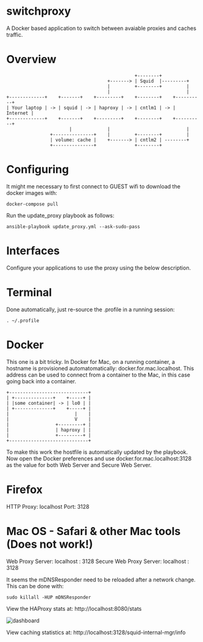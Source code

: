 # switchproxy

A Docker based application to switch between avaiable proxies and caches traffic.

# Overview

````
                                               +--------+
                                     +-------> | Squid  |---------+
                                     |         +--------+         |
                                     |                            |
+-------------+    +-------+    +---------+    +--------+    +----------+
| Your laptop | -> | squid | -> | haproxy | -> | cntlm1 | -> | Internet |
+-------------+    +-------+    +---------+    +--------+    +----------+
                       |             |                            |
                +---------------+    |         +--------+         |
                | volume: cache |    +-------> | cntlm2 | --------+
                +---------------+              +--------+

````

# Configuring
It might me necessary to first connect to GUEST wifi to download the docker images with:
````
docker-compose pull
````

Run the update_proxy playbook as follows:
````
ansible-playbook update_proxy.yml --ask-sudo-pass
````

# Interfaces
Configure your applications to use the proxy using the below description.

# Terminal
Done automatically, just re-source the .profile in a running session:
````
. ~/.profile
````

# Docker
This one is a bit tricky. In Docker for Mac, on a running container, a hostname is provisioned automatomatically: docker.for.mac.localhost. This address can be used to connect from a container to the Mac, in this case going back into a container.

````
+-----------------------------+
| +--------------+    +-----+ |
| |some container| -> | lo0 | |
| +--------------+    +-----+ |
|                        |    |
|                        V    |
|                 +---------+ |
|                 | haproxy | |
|                 +---------+ |
+-----------------------------+
````

To make this work the hostfile is automatically updated by the playbook.
Now open the Docker preferences and use docker.for.mac.localhost:3128 as the value for both Web Server and Secure Web Server.

# Firefox
HTTP Proxy: localhost
Port: 3128

# Mac OS - Safari & other Mac tools (Does not work!)
Web Proxy Server: localhost : 3128
Secure Web Proxy Server: localhost : 3128

It seems the mDNSResponder need to be reloaded after a network change. This can be done with:

````
sudo killall -HUP mDNSResponder
````

View the HAProxy stats at: http://localhost:8080/stats

![dashboard](dashboard.png)

View caching statistics at: http://localhost:3128/squid-internal-mgr/info
